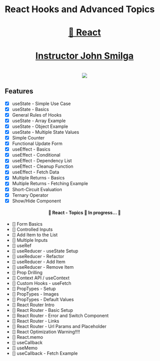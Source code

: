 <h1>React Hooks and Advanced Topics</h1>

<h1 align="center">
    <a href="https://pt-br.reactjs.org/">🔗 React</a>
</h1>

<h1 align="center">
    <a href="https://www.johnsmilga.com/">
    <h4>Instructor John Smilga</h4>
    <img src="https://www.johnsmilga.com/static/addict-logo-1aa184b72402c3328eac28070b4f062d.svg"/>
    </a>
</h1>

## Features

- [x] useState - Simple Use Case
- [x] useState - Basics
- [x] General Rules of Hooks
- [x] useState - Array Example
- [x] useState - Object Example
- [x] useState - Multiple State Values
- [x] Simple Counter
- [x] Functional Update Form
- [x] useEffect - Basics
- [x] useEffect - Conditional
- [x] useEffect - Dependency List
- [x] useEffect - Cleanup Function
- [x] useEffect - Fetch Data
- [x] Multiple Returns - Basics
- [x] Multiple Returns - Fetching Example
- [x] Short-Circuit Evaluation
- [x] Ternary Operator
- [x] Show/Hide Component

<h4 align="center"> 
	🚧  React - Topics 🚀 In progress...  🚧
</h4>

- [] Form Basics
- [] Controlled Inputs
- [] Add Item to the List
- [] Multiple Inputs
- [] useRef
- [] useReducer - useState Setup
- [] useReducer - Refactor
- [] useReducer - Add Item
- [] useReducer - Remove Item
- [] Prop Drilling
- [] Context API / useContext
- [] Custom Hooks - useFetch
- [] PropTypes - Setup
- [] PropTypes - Images
- [] PropTypes - Default Values
- [] React Router Intro
- [] React Router - Basic Setup
- [] React Router - Error and Switch Component
- [] React Router - Links
- [] React Router - Url Params and Placeholder
- [] React Optimization Warning!!!!
- [] React.memo
- [] useCallback
- [] useMemo
- [] useCallback - Fetch Example
